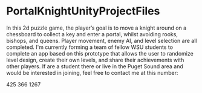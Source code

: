 # PortalKnightUnityProjectFiles
In this 2d puzzle game, the player’s goal is to move a knight around on a chessboard to collect a key and enter a portal, whilst avoiding rooks, bishops, and queens. Player movement, enemy AI, and level selection are all completed. I'm currently forming a team of fellow WSU students to complete an app based on this prototype that allows the user to randomize level design, create their own levels, and share their achievements with other players. If are a student there or live in the Puget Sound area and would be interested in joining, feel free to contact me at this number:

425 366 1267
